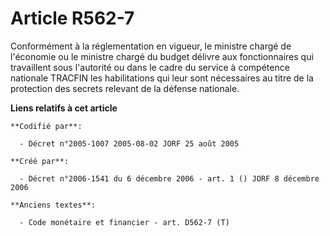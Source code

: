 # Article R562-7

Conformément à la réglementation en vigueur, le ministre chargé de l'économie ou le ministre chargé du budget délivre aux
fonctionnaires qui travaillent sous l'autorité ou dans le cadre du service à compétence nationale TRACFIN les habilitations
qui leur sont nécessaires au titre de la protection des secrets relevant de la défense nationale.

**Liens relatifs à cet article**

	**Codifié par**:

	  - Décret n°2005-1007 2005-08-02 JORF 25 août 2005

	**Créé par**:

	  - Décret n°2006-1541 du 6 décembre 2006 - art. 1 () JORF 8 décembre 2006

	**Anciens textes**:

	  - Code monétaire et financier - art. D562-7 (T)
